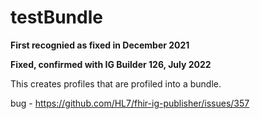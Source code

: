 # testBundle

**First recognied as fixed in December 2021**

**Fixed, confirmed with IG Builder 126, July 2022**


This creates profiles that are profiled into a bundle.

bug - https://github.com/HL7/fhir-ig-publisher/issues/357

